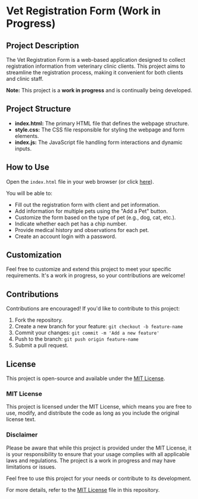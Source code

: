 # Vet Registration Form (Work in Progress)

## Project Description

The Vet Registration Form is a web-based application designed to collect registration information from veterinary clinic clients. This project aims to streamline the registration process, making it convenient for both clients and clinic staff.

**Note:** This project is a **work in progress** and is continually being developed.

## Project Structure

- **index.html:** The primary HTML file that defines the webpage structure.
- **style.css:** The CSS file responsible for styling the webpage and form elements.
- **index.js:** The JavaScript file handling form interactions and dynamic inputs.

## How to Use

Open the `index.html` file in your web browser (or click [here](https://sarafreitas02.github.io/Vet-Registration-Form/)).

You will be able to:
- Fill out the registration form with client and pet information.
- Add information for multiple pets using the "Add a Pet" button.
- Customize the form based on the type of pet (e.g., dog, cat, etc.).
- Indicate whether each pet has a chip number.
- Provide medical history and observations for each pet.
- Create an account login with a password.

## Customization

Feel free to customize and extend this project to meet your specific requirements. It's a work in progress, so your contributions are welcome!

## Contributions

Contributions are encouraged! If you'd like to contribute to this project:

1. Fork the repository.
2. Create a new branch for your feature: `git checkout -b feature-name`
3. Commit your changes: `git commit -m 'Add a new feature'`
4. Push to the branch: `git push origin feature-name`
5. Submit a pull request.

## License

This project is open-source and available under the [MIT License](LICENSE).

### MIT License

This project is licensed under the MIT License, which means you are free to use, modify, and distribute the code as long as you include the original license text.

### Disclaimer

Please be aware that while this project is provided under the MIT License, it is your responsibility to ensure that your usage complies with all applicable laws and regulations. The project is a work in progress and may have limitations or issues.

Feel free to use this project for your needs or contribute to its development.

For more details, refer to the [MIT License](LICENSE) file in this repository.
